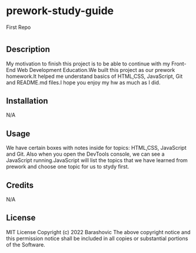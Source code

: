 # prework-study-guide
First Repo
# <Your-Project-Title>

## Description

My motivation to finish this project is to be able to continue with my Front-End Web Development Education.We built this project as our prework homework.It helped me understand basics of HTML,CSS, JavaScript, Git and README.md files.I hope you enjoy my hw as much as I did.

## Installation

N/A

## Usage

We have certain boxes with notes inside for topics: HTML,CSS, JavaScript and Git. Also when you open the DevTools console, we can see a JavaScript running.JavaScript will list the topics that we have learned from prework and choose one topic for us to stydy first. 

## Credits

N/A

## License

MIT License
Copyright (c) 2022 Barashovic
The above copyright notice and this permission notice shall be included in all
copies or substantial portions of the Software.
